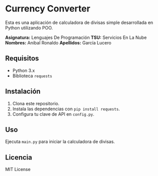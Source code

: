 # Currency Converter

Esta es una aplicación de calculadora de divisas simple desarrollada en Python utilizando POO.

**Asignatura:** Lenguajes De Programación
**TSU:** Servicios En La Nube
**Nombres:** Anibal Ronaldo
**Apellidos:** García Lucero

## Requisitos

- Python 3.x
- Biblioteca `requests`

## Instalación

1. Clona este repositorio.
2. Instala las dependencias con `pip install requests`.
3. Configura tu clave de API en `config.py`.

## Uso

Ejecuta `main.py` para iniciar la calculadora de divisas.

## Licencia

MIT License